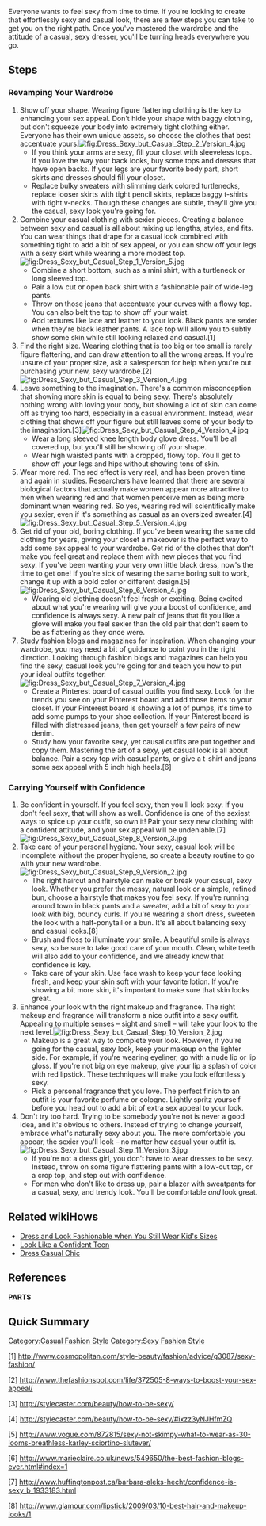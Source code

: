 Everyone wants to feel sexy from time to time. If you're looking to
create that effortlessly sexy and casual look, there are a few steps you
can take to get you on the right path. Once you've mastered the wardrobe
and the attitude of a casual, sexy dresser, you'll be turning heads
everywhere you go.

## Steps

### Revamping Your Wardrobe

1.  Show off your shape. Wearing figure flattering clothing is the key
    to enhancing your sex appeal. Don't hide your shape with baggy
    clothing, but don't squeeze your body into extremely tight clothing
    either. Everyone has their own unique assets, so choose the clothes
    that best accentuate
    yours.![](Dress_Sexy_but_Casual_Step_2_Version_4.jpg "fig:Dress_Sexy_but_Casual_Step_2_Version_4.jpg")
    -   If you think your arms are sexy, fill your closet with
        sleeveless tops. If you love the way your back looks, buy some
        tops and dresses that have open backs. If your legs are your
        favorite body part, short skirts and dresses should fill your
        closet.
    -   Replace bulky sweaters with slimming dark colored turtlenecks,
        replace looser skirts with tight pencil skirts, replace baggy
        t-shirts with tight v-necks. Though these changes are subtle,
        they'll give you the casual, sexy look you're going for.
2.  Combine your casual clothing with sexier pieces. Creating a balance
    between sexy and casual is all about mixing up lengths, styles, and
    fits. You can wear things that drape for a casual look combined with
    something tight to add a bit of sex appeal, or you can show off your
    legs with a sexy skirt while wearing a more modest
    top.![](Dress_Sexy_but_Casual_Step_1_Version_5.jpg "fig:Dress_Sexy_but_Casual_Step_1_Version_5.jpg")
    -   Combine a short bottom, such as a mini shirt, with a turtleneck
        or long sleeved top.
    -   Pair a low cut or open back shirt with a fashionable pair of
        wide-leg pants.
    -   Throw on those jeans that accentuate your curves with a flowy
        top. You can also belt the top to show off your waist.
    -   Add textures like lace and leather to your look. Black pants are
        sexier when they're black leather pants. A lace top will allow
        you to subtly show some skin while still looking relaxed and
        casual.[1]
3.  Find the right size. Wearing clothing that is too big or too small
    is rarely figure flattering, and can draw attention to all the wrong
    areas. If you're unsure of your proper size, ask a salesperson for
    help when you're out purchasing your new, sexy
    wardrobe.[2]![](Dress_Sexy_but_Casual_Step_3_Version_4.jpg "fig:Dress_Sexy_but_Casual_Step_3_Version_4.jpg")
4.  Leave something to the imagination. There's a common misconception
    that showing more skin is equal to being sexy. There's absolutely
    nothing wrong with loving your body, but showing a lot of skin can
    come off as trying too hard, especially in a casual environment.
    Instead, wear clothing that shows off your figure but still leaves
    some of your body to the
    imagination.[3]![](Dress_Sexy_but_Casual_Step_4_Version_4.jpg "fig:Dress_Sexy_but_Casual_Step_4_Version_4.jpg")
    -   Wear a long sleeved knee length body glove dress. You'll be all
        covered up, but you'll still be showing off your shape.
    -   Wear high waisted pants with a cropped, flowy top. You'll get to
        show off your legs and hips without showing tons of skin.
5.  Wear more red. The red effect is very real, and has been proven time
    and again in studies. Researchers have learned that there are
    several biological factors that actually make women appear more
    attractive to men when wearing red and that women perceive men as
    being more dominant when wearing red. So yes, wearing red will
    scientifically make you sexier, even if it's something as casual as
    an oversized
    sweater.[4]![](Dress_Sexy_but_Casual_Step_5_Version_4.jpg "fig:Dress_Sexy_but_Casual_Step_5_Version_4.jpg")
6.  Get rid of your old, boring clothing. If you've been wearing the
    same old clothing for years, giving your closet a makeover is the
    perfect way to add some sex appeal to your wardrobe. Get rid of the
    clothes that don't make you feel great and replace them with new
    pieces that you find sexy. If you've been wanting your very own
    little black dress, now's the time to get one! If you're sick of
    wearing the same boring suit to work, change it up with a bold color
    or different
    design.[5]![](Dress_Sexy_but_Casual_Step_6_Version_4.jpg "fig:Dress_Sexy_but_Casual_Step_6_Version_4.jpg")
    -   Wearing old clothing doesn't feel fresh or exciting. Being
        excited about what you're wearing will give you a boost of
        confidence, and confidence is always sexy. A new pair of jeans
        that fit you like a glove will make you feel sexier than the old
        pair that don't seem to be as flattering as they once were.
7.  Study fashion blogs and magazines for inspiration. When changing
    your wardrobe, you may need a bit of guidance to point you in the
    right direction. Looking through fashion blogs and magazines can
    help you find the sexy, casual look you're going for and teach you
    how to put your ideal outfits
    together.![](Dress_Sexy_but_Casual_Step_7_Version_4.jpg "fig:Dress_Sexy_but_Casual_Step_7_Version_4.jpg")
    -   Create a Pinterest board of casual outfits you find sexy. Look
        for the trends you see on your Pinterest board and add those
        items to your closet. If your Pinterest board is showing a lot
        of pumps, it's time to add some pumps to your shoe collection.
        If your Pinterest board is filled with distressed jeans, then
        get yourself a few pairs of new denim.
    -   Study how your favorite sexy, yet causal outfits are put
        together and copy them. Mastering the art of a sexy, yet casual
        look is all about balance. Pair a sexy top with casual pants, or
        give a t-shirt and jeans some sex appeal with 5 inch high
        heels.[6]

### Carrying Yourself with Confidence

1.  Be confident in yourself. If you feel sexy, then you'll look sexy.
    If you don't feel sexy, that will show as well. Confidence is one of
    the sexiest ways to spice up your outfit, so own it! Pair your sexy
    new clothing with a confident attitude, and your sex appeal will be
    undeniable.[7]![](Dress_Sexy_but_Casual_Step_8_Version_3.jpg "fig:Dress_Sexy_but_Casual_Step_8_Version_3.jpg")
2.  Take care of your personal hygiene. Your sexy, casual look will be
    incomplete without the proper hygiene, so create a beauty routine to
    go with your new
    wardrobe.![](Dress_Sexy_but_Casual_Step_9_Version_2.jpg "fig:Dress_Sexy_but_Casual_Step_9_Version_2.jpg")
    -   The right haircut and hairstyle can make or break your casual,
        sexy look. Whether you prefer the messy, natural look or a
        simple, refined bun, choose a hairstyle that makes you feel
        sexy. If you're running around town in black pants and a
        sweater, add a bit of sexy to your look with big, bouncy curls.
        If you're wearing a short dress, sweeten the look with a
        half-ponytail or a bun. It's all about balancing sexy and casual
        looks.[8]
    -   Brush and floss to illuminate your smile. A beautiful smile is
        always sexy, so be sure to take good care of your mouth. Clean,
        white teeth will also add to your confidence, and we already
        know that confidence is key.
    -   Take care of your skin. Use face wash to keep your face looking
        fresh, and keep your skin soft with your favorite lotion. If
        you're showing a bit more skin, it's important to make sure that
        skin looks great.
3.  Enhance your look with the right makeup and fragrance. The right
    makeup and fragrance will transform a nice outfit into a sexy
    outfit. Appealing to multiple senses – sight and smell – will take
    your look to the next
    level.![](Dress_Sexy_but_Casual_Step_10_Version_2.jpg "fig:Dress_Sexy_but_Casual_Step_10_Version_2.jpg")
    -   Makeup is a great way to complete your look. However, if you're
        going for the casual, sexy look, keep your makeup on the lighter
        side. For example, if you're wearing eyeliner, go with a nude
        lip or lip gloss. If you're not big on eye makeup, give your lip
        a splash of color with red lipstick. These techniques will make
        you look effortlessly sexy.
    -   Pick a personal fragrance that you love. The perfect finish to
        an outfit is your favorite perfume or cologne. Lightly spritz
        yourself before you head out to add a bit of extra sex appeal to
        your look.
4.  Don't try too hard. Trying to be somebody you're not is never a good
    idea, and it's obvious to others. Instead of trying to change
    yourself, embrace what's naturally sexy about you. The more
    comfortable you appear, the sexier you'll look – no matter how
    casual your outfit
    is.![](Dress_Sexy_but_Casual_Step_11_Version_3.jpg "fig:Dress_Sexy_but_Casual_Step_11_Version_3.jpg")
    -   If you're not a dress girl, you don't have to wear dresses to be
        sexy. Instead, throw on some figure flattering pants with a
        low-cut top, or a crop top, and step out with confidence.
    -   For men who don't like to dress up, pair a blazer with
        sweatpants for a casual, sexy, and trendy look. You'll be
        comfortable *and* look great.

## Related wikiHows

-   [Dress and Look Fashionable when You Still Wear Kid's
    Sizes](Dress_and_Look_Fashionable_when_You_Still_Wear_Kid's_Sizes "wikilink")
-   [Look Like a Confident Teen](Look_Like_a_Confident_Teen "wikilink")
-   [Dress Casual Chic](Dress_Casual_Chic "wikilink")

## References

__PARTS__

## Quick Summary

[Category:Casual Fashion
Style](Category:Casual_Fashion_Style "wikilink") [Category:Sexy Fashion
Style](Category:Sexy_Fashion_Style "wikilink")

[1] <http://www.cosmopolitan.com/style-beauty/fashion/advice/g3087/sexy-fashion/>

[2] <http://www.thefashionspot.com/life/372505-8-ways-to-boost-your-sex-appeal/>

[3] <http://stylecaster.com/beauty/how-to-be-sexy/>

[4] <http://stylecaster.com/beauty/how-to-be-sexy/#ixzz3yNJHfmZQ>

[5] <http://www.vogue.com/872815/sexy-not-skimpy-what-to-wear-as-30-looms-breathless-karley-sciortino-slutever/>

[6] <http://www.marieclaire.co.uk/news/549650/the-best-fashion-blogs-ever.html#index=1>

[7] <http://www.huffingtonpost.ca/barbara-aleks-hecht/confidence-is-sexy_b_1933183.html>

[8] <http://www.glamour.com/lipstick/2009/03/10-best-hair-and-makeup-looks/1>